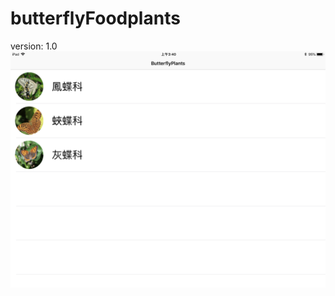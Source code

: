 # butterflyFoodplants
version: 1.0
<img src="https://github.com/seng96/butterflyFoodplants/blob/master/%E5%9C%96%E7%89%87/1.PNG?raw=true" />
